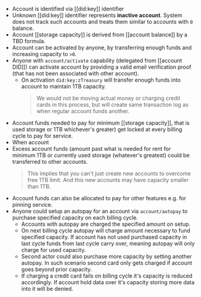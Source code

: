 - Account is identified via [[did:key]] identifier
- Unknown [[did:key]] identifier represents **inactive account**. System does not track such accounts and treats them similar to accounts with `0` balance.
- Account [[storage capacity]] is derived from [[account balance]] by a TBD formula.
- Account can be activated by anyone, by transferring enough funds and increasing capacity to `>0`.
- Anyone with `account/activate` capability (delegated from [[account DID]]) can activate account by providing a valid email verification proof (that has not been associated with other account).
	- On activation `did:key:zTreasury` will transfer enough funds into account to maintain 1TB capacity.
	  > We would not be moving actual money or charging credit cards in this process, but will create same transaction log as when regular account funds another.
- Account funds needed to pay for minimum [[storage capacity]], that is used storage or 1TB whichever's greater) get locked at every billing cycle to pay for service.
- When account
- Excess account funds (amount past what is needed for rent for minimum 1TB or currently used storage (whatever's greatest) could be transferred to other accounts.
  > This implies that you can't just create new accounts to overcome free 1TB limit. And this new accounts may have capacity smaller than 1TB.
- Account funds can also be allocated to pay for other features e.g. for pinning service.
- Anyone could setup an autopay for an account via `account/autopay` to purchase specified capacity on each billing cycle.
	- Accounts with autopay are charged the specified amount on setup.
	- On next billing cycle autopay will charge amount necessary to fund specified capacity. If account has not used purchased capacity in last cycle funds from last cycle carry over, meaning autopay will only charge for used capacity.
	- Second actor could also purchase more capacity by setting another autopay. In such scenario second card only gets charged if account goes beyond prior capacity.
	- If charging a credit card fails on billing cycle it's capacity is reduced accordingly. If account hold data over it's capacity storing more data into it will be denied.